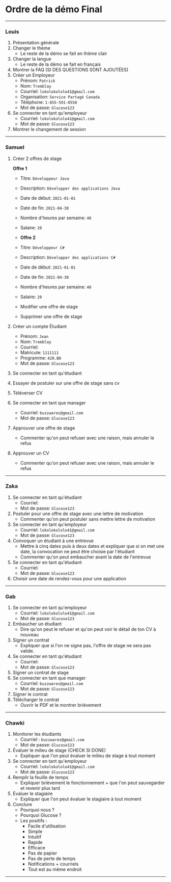 # Ordre de la démo Final

---
### Louis
1. Présentation générale
2. Changer le thème
    - Le reste de la démo se fait en thème clair
3. Changer la langue
    - Le reste de la démo se fait en français
4. Montrer la FAQ (SI DES QUESTIONS SONT AJOUTÉES)
5. Créer un Employeur
   - Prénom: `Patrick`
   - Nom: `Tremblay`
   - Courriel: `lokolokololo41@gmail.com`
   - Organisation: `Service Partagé Canada`
   - Téléphone: `1-855-591-0550`
   - Mot de passe: `Glucose123`
6. Se connecter en tant qu'employeur
   - Courriel: `lokolokololo41@gmail.com`
   - Mot de passe: `Glucose123`
7. Montrer le changement de session 
---
### Samuel
1. Créer 2 offres de stage 

   **Offre 1**
   - Titre: `Développeur Java`
   - Description: `Développer des applications Java`
   - Date de début: `2021-01-01`
   - Date de fin: `2021-04-30`
   - Nombre d'heures par semaine: `40`
   - Salaire: `20`
    - **Offre 2**
    - Titre: `Développeur C#`
    - Description: `Développer des applications C#`
    - Date de début: `2021-01-01`
    - Date de fin: `2021-04-30`
    - Nombre d'heures par semaine: `40`
    - Salaire: `20`
          
    - Modifier une offre de stage
    - Supprimer une offre de stage
2. Créer un compte Étudiant
    - Prénom: `Jean`
    - Nom: `Tremblay`
    - Courriel:
    - Matricule: `1111111`
    - Programme: `420.B0`
    - Mot de passe: `Glucose123`
3. Se connecter en tant qu'étudiant
4. Essayer de postuler sur une offre de stage sans cv
5. Téléverser CV
6. Se connecter en tant que manager
   - Courriel: `buzzwares@gmail.com`
   - Mot de passe: `Glucose123`
7. Approuver une offre de stage 
   - Commenter qu'on peut refuser avec une raison, mais annuler le refus
8. Approuver un CV
   - Commenter qu'on peut refuser avec une raison, mais annuler le refus
---
### Zaka
1. Se connecter en tant qu'étudiant
   - Courriel:
   - Mot de passe: `Glucose123`
2. Postuler pour une offre de stage avec une lettre de motivation
   * Commenter qu'on peut postuler sans mettre lettre de motivation
3. Se connecter en tant qu'employeur
   - Courriel: `lokolokololo41@gmail.com`
   - Mot de passe: `Glucose123`
4. Convoquer un étudiant à une entrevue
   - Mettre à cinq dates puis à deux dates et expliquer que si on met une date, la convocation ne peut être choisie par l'étudiant
   * Commenter qu'on peut embaucher avant la date de l'entrevue 
5. Se connecter en tant qu'étudiant
   - Courriel:
   - Mot de passe: `Glucose123`
6. Choisir une date de rendez-vous pour une application
---
### Gab
1. Se connecter en tant qu'employeur
   - Courriel: `lokolokololo41@gmail.com`
   - Mot de passe: `Glucose123`
2. Embaucher un étudiant
   - Dire qu'on peut le refuser et qu'on peut voir le détail de ton CV à nouveau
3. Signer un contrat
   - Expliquer que si l'on ne signe pas, l'offre de stage ne sera pas valide.
4. Se connecter en tant qu'étudiant
   - Courriel:
   - Mot de passe: `Glucose123`
5. Signer un contrat de stage
6. Se connecter en tant que manager
   - Courriel: `buzzwares@gmail.com`
   - Mot de passe: `Glucose123`
7. Signer le contrat
8. Télécharger le contrat
   - Ouvrir le PDF et le montrer brièvement
---
### Chawki
1. Monitorer les étudiants
   - Courriel : `buzzwares@gmail.com`
   - Mot de passe: `Glucose123`
2. Évaluer le milieu de stage (CHECK SI DONE)
   - Expliquer que l'on peut évaluer le milieu de stage à tout moment
3. Se connecter en tant qu'employeur
   - Courriel: `lokolokololo41@gmail.com`
   - Mot de passe: `Glucose123`
4. Remplir la feuille de temps
   - Expliquer brièvement le fonctionnement + que l'on peut sauvegarder et revenir plus tard
5. Évaluer le stagiaire
   - Expliquer que l'on peut évaluer le stagiaire à tout moment
6. Conclure
   - Pourquoi nous ?
   - Pourquoi Glucose ?
   - Les positifs :
     - Facile d'utilisation
     - Simple
     - Intuitif
     - Rapide
     - Efficace
     - Pas de papier
     - Pas de perte de temps
     - Notifications + courriels
     - Tout est au même endroit
---